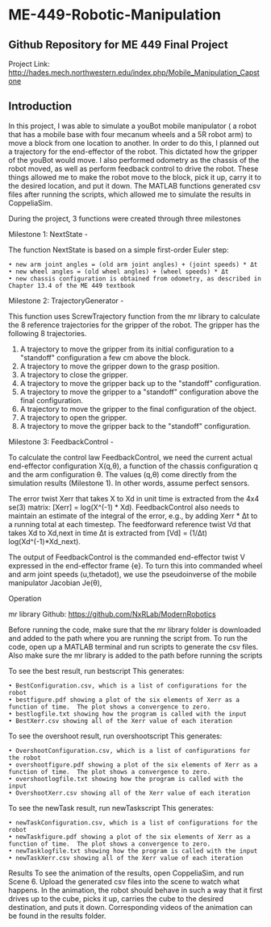 # ME-449-Robotic-Manipulation
<h2>Github Repository for ME 449 Final Project</h2>


Project Link: http://hades.mech.northwestern.edu/index.php/Mobile_Manipulation_Capstone

<h2>Introduction</h2>

<p>In this project, I was able to simulate a youBot mobile manipulator ( a robot that has a mobile base with four mecanum wheels and a 5R robot arm) to move a block from one location to another.  In order to do this, I planned out a trajectory for the end-effector of the robot.  This dictated how the gripper of the youBot would move.  I also performed  odometry as the chassis of the robot moved, as well as perform feedback control to drive the robot.  These things allowed me to make the robot move to the block, pick it up, carry it to the desired location, and put it down.  The MATLAB functions generated csv files after running the scripts, which allowed me to simulate the results in CoppeliaSim.</p>  

During the project, 3 functions were created through three milestones

Milestone 1:  NextState -

The function NextState is based on a simple first-order Euler step:

    • new arm joint angles = (old arm joint angles) + (joint speeds) * Δt
    • new wheel angles = (old wheel angles) + (wheel speeds) * Δt
    • new chassis configuration is obtained from odometry, as described in Chapter 13.4 of the ME 449 textbook

Milestone 2: TrajectoryGenerator - 

This function uses ScrewTrajectory function from the mr library to calculate the 8 reference trajectories for the gripper of the robot.  The gripper has the following 8 trajectories.
1. A trajectory to move the gripper from its initial configuration to a "standoff" configuration a few cm above the block.
2. A trajectory to move the gripper down to the grasp position.
3. A trajectory to close the gripper.
4. A trajectory to move the gripper back up to the "standoff" configuration.
5. A trajectory to move the gripper to a "standoff" configuration above the final configuration.
6. A trajectory to move the gripper to the final configuration of the object.
7. A trajectory to open the gripper.
8. A trajectory to move the gripper back to the "standoff" configuration.

Milestone 3: FeedbackControl - 

To calculate the control law FeedbackControl, we need the current actual end-effector configuration X(q,θ), a function of the chassis configuration q and the arm configuration θ. The values (q,θ) come  directly from the simulation results (Milestone 1). In other words, assume perfect sensors.

The error twist Xerr that takes X to Xd in unit time is extracted from the 4x4 se(3) matrix:
 [Xerr] = log(X^(-1) * Xd). 
FeedbackControl also needs to maintain an estimate of the integral of the error, e.g., by adding
Xerr * Δt to a running total at each timestep. The feedforward reference  twist Vd that takes Xd to Xd,next in time Δt is extracted from [Vd] = (1/Δt) log(Xd^(-1)*Xd_next). 

The output of FeedbackControl is the commanded end-effector twist V expressed in the end-effector frame {e}. To turn this into commanded wheel and arm joint speeds (u,thetadot), we use the pseudoinverse of the mobile manipulator Jacobian Je(θ), 

Operation 

mr library Github: https://github.com/NxRLab/ModernRobotics

Before running the code, make sure that the mr library folder is downloaded and added to the path where you are running the script from.  To run the code, open up a MATLAB terminal and run scripts to generate the csv files.  Also make sure the mr library is added to the path before running the scripts

To see the best result, run bestscript
This generates:

    • BestConfiguration.csv, which is a list of configurations for the robot
    • bestfigure.pdf showing a plot of the six elements of Xerr as a function of time.  The plot shows a convergence to zero. 
    • bestlogfile.txt showing how the program is called with the input
    • BestXerr.csv showing all of the Xerr value of each iteration


To see the overshoot result, run overshootscript
This generates:

    • OvershootConfiguration.csv, which is a list of configurations for the robot
    • overshootfigure.pdf showing a plot of the six elements of Xerr as a function of time.  The plot shows a convergence to zero. 
    • overshootlogfile.txt showing how the program is called with the input
    • OvershootXerr.csv showing all of the Xerr value of each iteration
      
To see the newTask result, run newTaskscript
This generates:

    • newTaskConfiguration.csv, which is a list of configurations for the robot
    • newTaskfigure.pdf showing a plot of the six elements of Xerr as a function of time.  The plot shows a convergence to zero. 
    • newTasklogfile.txt showing how the program is called with the input
    • newTaskXerr.csv showing all of the Xerr value of each iteration
    
Results
To see the animation of the results, open CoppeliaSim, and run Scene 6.  Upload the generated csv files into the scene to watch what happens.  In the animation, the robot should behave in such a way that it first drives up to the cube, picks it up, carries the cube to the desired destination, and puts it down.  Corresponding videos of the animation can be found in the results folder.
















